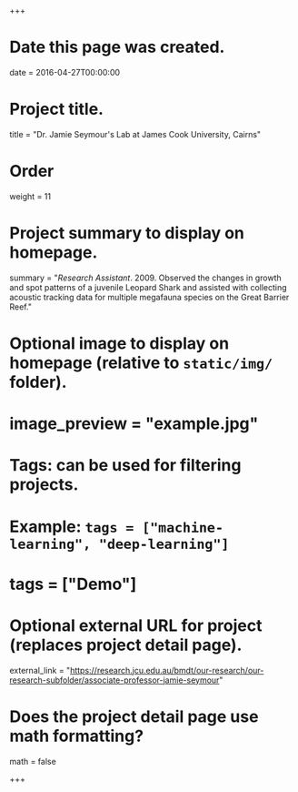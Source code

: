 +++
# Date this page was created.
date = 2016-04-27T00:00:00

# Project title.
title = "Dr. Jamie Seymour's Lab at James Cook University, Cairns"

# Order 
weight = 11

# Project summary to display on homepage.
summary = "*Research Assistant*. 2009. Observed the changes in growth and spot patterns of a juvenile Leopard Shark and assisted with collecting acoustic tracking data for multiple megafauna species on the Great Barrier Reef."

# Optional image to display on homepage (relative to `static/img/` folder).
# image_preview = "example.jpg"

# Tags: can be used for filtering projects.
# Example: `tags = ["machine-learning", "deep-learning"]`
# tags = ["Demo"]

# Optional external URL for project (replaces project detail page).
external_link = "https://research.jcu.edu.au/bmdt/our-research/our-research-subfolder/associate-professor-jamie-seymour"

# Does the project detail page use math formatting?
math = false

+++

